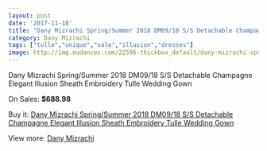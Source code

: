 ```yaml
---
layout: post
date: '2017-11-18'
title: "Dany Mizrachi Spring/Summer 2018 DM09/18 S/S Detachable Champagne Elegant Illusion Sheath Embroidery Tulle Wedding Gown"
category: Dany Mizrachi
tags: ["tulle","unique","sale","illusion","dresses"]
image: http://img.eudances.com/22596-thickbox_default/dany-mizrachi-spring-summer-2018-dm09-18-s-s-detachable-champagne-elegant-illusion-sheath-embroidery-tulle-wedding-gown.jpg
---
```

Dany Mizrachi Spring/Summer 2018 DM09/18 S/S Detachable Champagne Elegant Illusion Sheath Embroidery Tulle Wedding Gown

On Sales: **$688.98**
<a href="https://www.eudances.com/en/dany-mizrachi/7231-dany-mizrachi-spring-summer-2018-dm09-18-s-s-detachable-champagne-elegant-illusion-sheath-embroidery-tulle-wedding-gown.html"><amp-img layout="responsive" width="600" height="600" src="//img.eudances.com/22596-thickbox_default/dany-mizrachi-spring-summer-2018-dm09-18-s-s-detachable-champagne-elegant-illusion-sheath-embroidery-tulle-wedding-gown.jpg" alt="Dany Mizrachi Spring/Summer 2018 DM09/18 S/S Detachable Champagne Elegant Illusion Sheath Embroidery Tulle Wedding Gown 0" /></a>
<a href="https://www.eudances.com/en/dany-mizrachi/7231-dany-mizrachi-spring-summer-2018-dm09-18-s-s-detachable-champagne-elegant-illusion-sheath-embroidery-tulle-wedding-gown.html"><amp-img layout="responsive" width="600" height="600" src="//img.eudances.com/22601-thickbox_default/dany-mizrachi-spring-summer-2018-dm09-18-s-s-detachable-champagne-elegant-illusion-sheath-embroidery-tulle-wedding-gown.jpg" alt="Dany Mizrachi Spring/Summer 2018 DM09/18 S/S Detachable Champagne Elegant Illusion Sheath Embroidery Tulle Wedding Gown 1" /></a>
<a href="https://www.eudances.com/en/dany-mizrachi/7231-dany-mizrachi-spring-summer-2018-dm09-18-s-s-detachable-champagne-elegant-illusion-sheath-embroidery-tulle-wedding-gown.html"><amp-img layout="responsive" width="600" height="600" src="//img.eudances.com/22600-thickbox_default/dany-mizrachi-spring-summer-2018-dm09-18-s-s-detachable-champagne-elegant-illusion-sheath-embroidery-tulle-wedding-gown.jpg" alt="Dany Mizrachi Spring/Summer 2018 DM09/18 S/S Detachable Champagne Elegant Illusion Sheath Embroidery Tulle Wedding Gown 2" /></a>
<a href="https://www.eudances.com/en/dany-mizrachi/7231-dany-mizrachi-spring-summer-2018-dm09-18-s-s-detachable-champagne-elegant-illusion-sheath-embroidery-tulle-wedding-gown.html"><amp-img layout="responsive" width="600" height="600" src="//img.eudances.com/22599-thickbox_default/dany-mizrachi-spring-summer-2018-dm09-18-s-s-detachable-champagne-elegant-illusion-sheath-embroidery-tulle-wedding-gown.jpg" alt="Dany Mizrachi Spring/Summer 2018 DM09/18 S/S Detachable Champagne Elegant Illusion Sheath Embroidery Tulle Wedding Gown 3" /></a>
<a href="https://www.eudances.com/en/dany-mizrachi/7231-dany-mizrachi-spring-summer-2018-dm09-18-s-s-detachable-champagne-elegant-illusion-sheath-embroidery-tulle-wedding-gown.html"><amp-img layout="responsive" width="600" height="600" src="//img.eudances.com/22598-thickbox_default/dany-mizrachi-spring-summer-2018-dm09-18-s-s-detachable-champagne-elegant-illusion-sheath-embroidery-tulle-wedding-gown.jpg" alt="Dany Mizrachi Spring/Summer 2018 DM09/18 S/S Detachable Champagne Elegant Illusion Sheath Embroidery Tulle Wedding Gown 4" /></a>
<a href="https://www.eudances.com/en/dany-mizrachi/7231-dany-mizrachi-spring-summer-2018-dm09-18-s-s-detachable-champagne-elegant-illusion-sheath-embroidery-tulle-wedding-gown.html"><amp-img layout="responsive" width="600" height="600" src="//img.eudances.com/22597-thickbox_default/dany-mizrachi-spring-summer-2018-dm09-18-s-s-detachable-champagne-elegant-illusion-sheath-embroidery-tulle-wedding-gown.jpg" alt="Dany Mizrachi Spring/Summer 2018 DM09/18 S/S Detachable Champagne Elegant Illusion Sheath Embroidery Tulle Wedding Gown 5" /></a>

Buy it: [Dany Mizrachi Spring/Summer 2018 DM09/18 S/S Detachable Champagne Elegant Illusion Sheath Embroidery Tulle Wedding Gown](https://www.eudances.com/en/dany-mizrachi/7231-dany-mizrachi-spring-summer-2018-dm09-18-s-s-detachable-champagne-elegant-illusion-sheath-embroidery-tulle-wedding-gown.html "Dany Mizrachi Spring/Summer 2018 DM09/18 S/S Detachable Champagne Elegant Illusion Sheath Embroidery Tulle Wedding Gown")

View more: [Dany Mizrachi](https://www.eudances.com/en/111-dany-mizrachi "Dany Mizrachi")